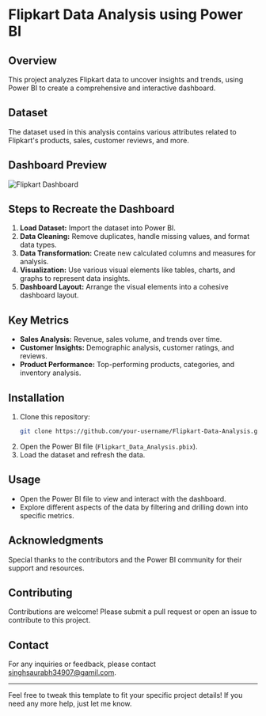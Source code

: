# Flipkart Data Analysis using Power BI

## Overview
This project analyzes Flipkart data to uncover insights and trends, using Power BI to create a comprehensive and interactive dashboard.

## Dataset
The dataset used in this analysis contains various attributes related to Flipkart's products, sales, customer reviews, and more.
## Dashboard Preview
![Flipkart Dashboard](https://drive.google.com/file/d/1cgiy8H9ii8CvCfrYJZ3jNfALMqkBid6n/view?usp=drivesdk)

## Steps to Recreate the Dashboard
1. **Load Dataset:** Import the dataset into Power BI.
2. **Data Cleaning:** Remove duplicates, handle missing values, and format data types.
3. **Data Transformation:** Create new calculated columns and measures for analysis.
4. **Visualization:** Use various visual elements like tables, charts, and graphs to represent data insights.
5. **Dashboard Layout:** Arrange the visual elements into a cohesive dashboard layout.

## Key Metrics
- **Sales Analysis:** Revenue, sales volume, and trends over time.
- **Customer Insights:** Demographic analysis, customer ratings, and reviews.
- **Product Performance:** Top-performing products, categories, and inventory analysis.

## Installation
1. Clone this repository:
    ```bash
    git clone https://github.com/your-username/Flipkart-Data-Analysis.git
    ```
2. Open the Power BI file (`Flipkart_Data_Analysis.pbix`).
3. Load the dataset and refresh the data.

## Usage
- Open the Power BI file to view and interact with the dashboard.
- Explore different aspects of the data by filtering and drilling down into specific metrics.

## Acknowledgments
Special thanks to the contributors and the Power BI community for their support and resources.

## Contributing
Contributions are welcome! Please submit a pull request or open an issue to contribute to this project.

## Contact
For any inquiries or feedback, please contact singhsaurabh34907@gamil.com.

---

Feel free to tweak this template to fit your specific project details! If you need any more help, just let me know.
